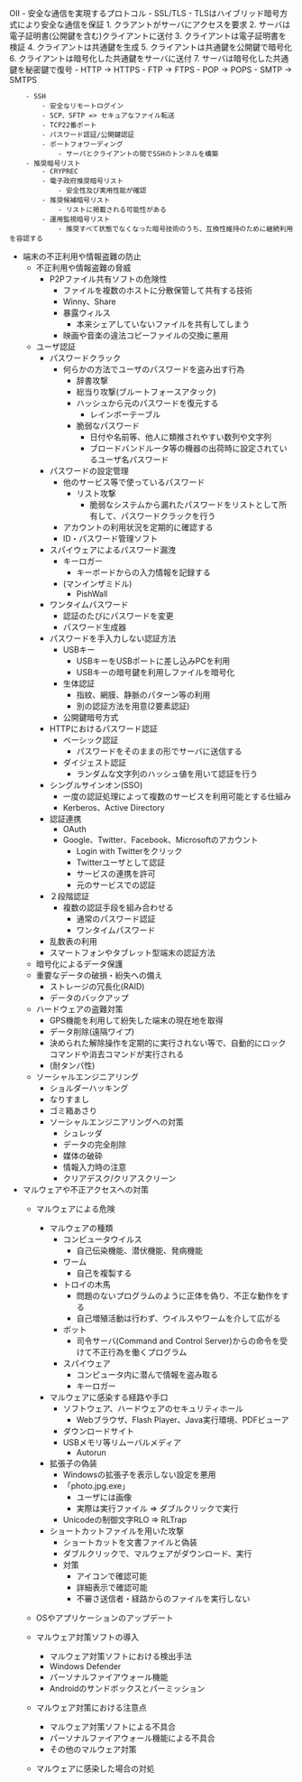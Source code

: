 OII
    - 安全な通信を実現するプロトコル
        - SSL/TLS
            - TLSはハイブリッド暗号方式により安全な通信を保証
                1. クラアントがサーバにアクセスを要求
                2. サーバは電子証明書(公開鍵を含む)クライアントに送付
                3. クライアントは電子証明書を検証
                4. クライアントは共通鍵を生成
                5. クライアントは共通鍵を公開鍵で暗号化
                6. クライアントは暗号化した共通鍵をサーバに送付
                7. サーバは暗号化した共通鍵を秘密鍵で復号
            - HTTP -> HTTPS
            - FTP -> FTPS
            - POP -> POPS
            - SMTP -> SMTPS

        - SSH
            - 安全なリモートログイン
            - SCP、SFTP => セキュアなファイル転送
            - TCP22番ポート
            - パスワード認証/公開鍵認証
            - ポートフォワーディング
                - サーバとクライアントの間でSSHのトンネルを構築
        - 推奨暗号リスト
            - CRYPREC
            - 電子政府推奨暗号リスト
                - 安全性及び実用性能が確認
            - 推奨候補暗号リスト
                - リストに掲載される可能性がある
            - 運用監視暗号リスト
                - 推奨すべて状態でなくなった暗号技術のうち、互換性維持のために継続利用を容認する

- 端末の不正利用や情報盗難の防止
    - 不正利用や情報盗難の脅威
        - P2Pファイル共有ソフトの危険性
            - ファイルを複数のホストに分散保管して共有する技術
            - Winny、Share
            - 暴露ウィルス
                - 本来シェアしていないファイルを共有してしまう
            - 映画や音楽の違法コピーファイルの交換に悪用
    - ユーザ認証
        - パスワードクラック
            - 何らかの方法でユーザのパスワードを盗み出す行為
                - 辞書攻撃
                - 総当り攻撃(ブルートフォースアタック)
                - ハッシュから元のパスワードを復元する
                    - レインボーテーブル
                - 脆弱なパスワード
                    - 日付や名前等、他人に類推されやすい数列や文字列
                    - ブロードバンドルータ等の機器の出荷時に設定されているユーザ名パスワード
        - パスワードの設定管理
            - 他のサービス等で使っているパスワード
                - リスト攻撃
                    - 脆弱なシステムから漏れたパスワードをリストとして所有して、パスワードクラックを行う
            - アカウントの利用状況を定期的に確認する
            - ID・パスワード管理ソフト
        - スパイウェアによるパスワード漏洩
            -  キーロガー
                - キーボードからの入力情報を記録する
            - (マンインザミドル)
                - PishWall
        - ワンタイムパスワード
            - 認証のたびにパスワードを変更
            - パスワード生成器
        - パスワードを手入力しない認証方法
            - USBキー
                - USBキーをUSBポートに差し込みPCを利用
                - USBキーの暗号鍵を利用しファイルを暗号化
            - 生体認証
                - 指紋、網膜、静脈のパターン等の利用
                - 別の認証方法を用意(2要素認証)
            - 公開鍵暗号方式
        - HTTPにおけるパスワード認証
            - ベーシック認証
                - パスワードをそのままの形でサーバに送信する
            - ダイジェスト認証
                - ランダムな文字列のハッシュ値を用いて認証を行う
        - シングルサインオン(SSO)
            - 一度の認証処理によって複数のサービスを利用可能とする仕組み
            - Kerberos、Active Directory
        - 認証連携
            - OAuth
            - Google、Twitter、Facebook、Microsoftのアカウント
                - Login with Twitterをクリック
                - Twitterユーザとして認証
                - サービスの連携を許可
                - 元のサービスでの認証
        - ２段階認証
            - 複数の認証手段を組み合わせる
                - 通常のパスワード認証
                - ワンタイムパスワード
        - 乱数表の利用
        - スマートフォンやタブレット型端末の認証方法
    - 暗号化によるデータ保護
    - 重要なデータの破損・紛失への備え
        - ストレージの冗長化(RAID)
        - データのバックアップ
    - ハードウェアの盗難対策
        - GPS機能を利用して紛失した端末の現在地を取得
        - データ削除(遠隔ワイプ)
        - 決められた解除操作を定期的に実行されない等で、自動的にロックコマンドや消去コマンドが実行される
        - (耐タンパ性)
    - ソーシャルエンジニアリング
        - ショルダーハッキング
        - なりすまし
        - ゴミ箱あさり
        - ソーシャルエンジニアリングへの対策
            - シュレッダ
            - データの完全削除
            - 媒体の破砕
            - 情報入力時の注意
            - クリアデスク/クリアスクリーン
- マルウェアや不正アクセスへの対策
    - マルウェアによる危険
        - マルウェアの種類
            - コンピュータウイルス
                - 自己伝染機能、潜伏機能、発病機能
            - ワーム
                - 自己を複製する
            - トロイの木馬
                - 問題のないプログラムのように正体を偽り、不正な動作をする
                - 自己増殖活動は行わず、ウイルスやワームを介して広がる
            - ボット
                - 司令サーバ(Command and Control Server)からの命令を受けて不正行為を働くプログラム
            - スパイウェア
                - コンピュータ内に潜んで情報を盗み取る
                - キーロガー
        - マルウェアに感染する経路や手口
            - ソフトウェア、ハードウェアのセキュリティホール
                - Webブラウザ、Flash Player、Java実行環境、PDFビューア
            - ダウンロードサイト
            - USBメモリ等リムーバルメディア
                - Autorun
        - 拡張子の偽装
            - Windowsの拡張子を表示しない設定を悪用
            - 「photo.jpg.exe」
                - ユーザには画像
                - 実際は実行ファイル => ダブルクリックで実行
            - Unicodeの制御文字RLO => RLTrap
        - ショートカットファイルを用いた攻撃
            - ショートカットを文書ファイルと偽装
            - ダブルクリックで、マルウェアがダウンロード、実行
            - 対策
                - アイコンで確認可能
                - 詳細表示で確認可能
                - 不審さ送信者・経路からのファイルを実行しない
                
    - OSやアプリケーションのアップデート
    - マルウェア対策ソフトの導入
        - マルウェア対策ソフトにおける検出手法
        - Windows Defender
        - パーソナルファイアウォール機能
        - Androidのサンドボックスとパーミッション
    - マルウェア対策における注意点
        - マルウェア対策ソフトによる不具合
        - パーソナルファイアウォール機能による不具合
        - その他のマルウェア対策
    - マルウェアに感染した場合の対処
